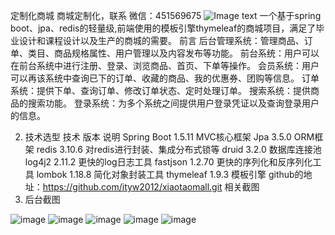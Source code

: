 定制化商城
商城定制化，联系
微信：451569675
![Image text](https://raw.github.com/yourName/repositpry/master/yourprojectName/img-folder/test.jpg)
一个基于spring boot、jpa、redis的轻量级,前端使用的模板引擎thymeleaf的商城项目，满足了毕业设计和课程设计以及生产的商城的需要。
前言
后台管理系统：管理商品、订单、类目、商品规格属性、用户管理以及内容发布等功能。
前台系统：用户可以在前台系统中进行注册、登录、浏览商品、首页、下单等操作。
会员系统：用户可以再该系统中查询已下的订单、收藏的商品、我的优惠券、团购等信息。
订单系统：提供下单、查询订单、修改订单状态、定时处理订单。
搜索系统：提供商品的搜索功能。
登录系统：为多个系统之间提供用户登录凭证以及查询登录用户的信息。

 2. 技术选型
技术	版本	说明
Spring Boot	1.5.11	MVC核心框架
Jpa	3.5.0	ORM框架
redis	3.10.6	对redis进行封装、集成分布式锁等
druid	3.2.0	数据库连接池
log4j2	2.11.2	更快的log日志工具
fastjson	1.2.70	更快的序列化和反序列化工具
lombok	1.18.8	简化对象封装工具
thymeleaf	1.9.3	模板引擎
github的地址：https://github.com/ityw2012/xiaotaomall.git
相关截图
1. 后台截图

![image](http://ichatcat.com/mall/mall1.png)
![image](http://ichatcat.com/mall/mall2.png)
![image](http://ichatcat.com/mall/mall3.png)
![image](http://ichatcat.com/mall/mall4.png)
![image](http://ichatcat.com/mall/mall5.png)

